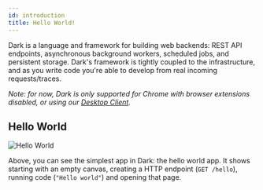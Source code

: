 ```yaml
---
id: introduction
title: Hello World!
---
```


Dark is a language and framework for building web backends: REST API endpoints,
asynchronous background workers, scheduled jobs, and persistent storage. Dark's
framework is tightly coupled to the infrastructure, and as you write code you're
able to develop from real incoming requests/traces.

_Note: for now, Dark is only supported for Chrome with browser extensions
disabled, or using our [Desktop Client](desktop-client)._

## Hello World

![Hello World](/img/helloworld.gif)

Above, you can see the simplest app in Dark: the hello world app. It shows
starting with an empty canvas, creating a HTTP endpoint (`GET /hello`), running
code (`"Hello world"`) and opening that page.
